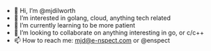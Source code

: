 - 👋 Hi, I’m @mjdilworth
- 👀 I’m interested in golang, cloud, anything tech related
- 🌱 I’m currently learning to be more patient
- 💞️ I’m looking to collaborate on anything interesting in go, or c/c++
- 📫 How to reach me: mjd@e-nspect.com or @enspect

<!---
mjdilworth/mjdilworth is a ✨ special ✨ repository because its `README.md` (this file) appears on your GitHub profile.
You can click the Preview link to take a look at your changes.
--->
